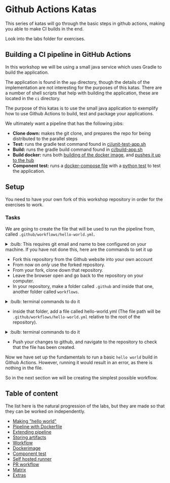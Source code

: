 # Github Actions Katas

This series of katas will go through the basic steps in github actions, making you able to make CI builds in the end.

Look into the labs folder for exercises.

## Building a CI pipeline in GitHub Actions

In this workshop we will be using a small java service which uses Gradle to build the application.

The application is found in the `app` directory, though the details of the implementation are not interesting for the purposes of this katas.
There are a number of shell scripts that help with building the application, these are located in the `ci` directory.

The purpose of this katas is to use the small java application to exemplify how to use Github Actions to build, test and package your applications.

We ultimately want a pipeline that has the following jobs:

- **Clone down:** makes the git clone, and prepares the repo for being distributed to the parallel steps
- **Test:** runs the gradle test command found in [ci/unit-test-app.sh](../ci/unit-test-app.sh)
- **Build:** runs the gradle build command found in [ci/build-app.sh](../ci/build-app.sh)
- **Build docker:** runs both [building of the docker image](../ci/build-docker.sh), and [pushes it up to the hub](../ci/push-docker.sh)
- **Component test:** runs a [docker-compose file](../component-test/docker-compose.yml) with a [python test](../component-test/test_app.py) to test the application.

## Setup

You need to have your own fork of this workshop repository in order for the exercises to work.

### Tasks

We are going to create the file that will be used to run the pipeline from, called `.github/workflows/hello-world.yml`.

<details>
<summary>:bulb: This requires git email and name to bee configured on your machine. If you have not done this, here are the commands to set it up</summary>

You need to provide your email and name to git with the following commands.

``` bash
git config --global user.email "you@example.com"
git config --global user.name "Your Name"
```

</details>

- Fork this repository from the Github website into your own account
- From now on _only_ use the forked repository.
- From your fork, clone down that repository.
- Leave the browser open and go back to the repository on your computer.
- In your repository, make a folder called `.github` and inside that one, another folder called `workflows`.

<details>
<summary>:bulb: terminal commands to do it</summary>

```bash
mkdir .github
cd .github
mkdir workflows
```

</details>

- inside that folder, add a file called hello-world.yml (The file path will be `.github/workflows/hello-world.yml` relative to the root of the repository).

<details>
<summary>:bulb: terminal commands to do it</summary>

```bash
touch .github/workflows/hello-world.yml
```

</details>

- Push your changes to github, and navigate to the repository to check that the file has been created.

Now we have set up the fundamentals to run a basic `hello world` build in Github Actions. However, running it would result in an error, as there is nothing in the file.

So in the next section we will be creating the simplest possible workflow.

## Table of content

The list here is the natural progression of the labs, but they are made so that they can be worked on independently.

- [Making "hello world"](01-hello-world-pipeline.md)
- [Pipeline with Dockerfile](02-pipeline-with-docker-image.md)
- [Extending pipeline](03-extend-pipeline.md)
- [Storing artifacts](04-storing-artifacts.md)
- [Workflow](05-workflow.md)
- [Dockerimage](06-docker-image.md)
- [Component test](07-systems-test.md)
- [Self hosted runner](08-selfhosted-runner.md)
- [PR workflow](09-pr-workflow.md)
- [Matrix](10-matrix.md)
- [Extras](XX-extras.md)

